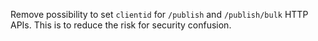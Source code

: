 Remove possibility to set `clientid` for `/publish` and `/publish/bulk` HTTP APIs. This is to reduce the risk for security confusion.
